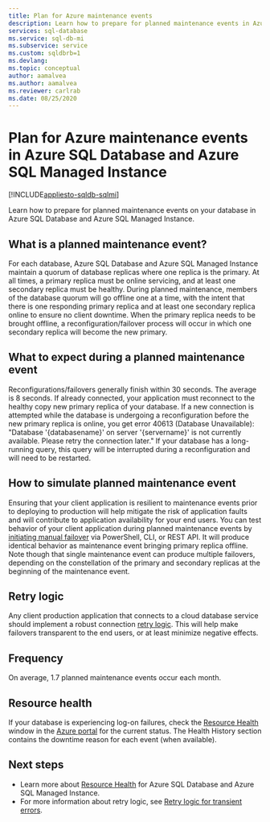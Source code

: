 ```yaml
---
title: Plan for Azure maintenance events
description: Learn how to prepare for planned maintenance events in Azure SQL Database and Azure SQL Managed Instance.
services: sql-database
ms.service: sql-db-mi
ms.subservice: service
ms.custom: sqldbrb=1
ms.devlang: 
ms.topic: conceptual
author: aamalvea
ms.author: aamalvea
ms.reviewer: carlrab
ms.date: 08/25/2020
---
```


# Plan for Azure maintenance events in Azure SQL Database and Azure SQL Managed Instance
[!INCLUDE[appliesto-sqldb-sqlmi](../includes/appliesto-sqldb-sqlmi.md)]

Learn how to prepare for planned maintenance events on your database in Azure SQL Database and Azure SQL Managed Instance.

## What is a planned maintenance event?

For each database, Azure SQL Database and Azure SQL Managed Instance maintain a quorum of database replicas where one replica is the primary. At all times, a primary replica must be online servicing, and at least one secondary replica must be healthy. During planned maintenance, members of the database quorum will go offline one at a time, with the intent that there is one responding primary replica and at least one secondary replica online to ensure no client downtime. When the primary replica needs to be brought offline, a reconfiguration/failover process will occur in which one secondary replica will become the new primary.  

## What to expect during a planned maintenance event

Reconfigurations/failovers generally finish within 30 seconds. The average is 8 seconds. If already connected, your application must reconnect to the healthy copy new primary replica of your database. If a new connection is attempted while the database is undergoing a reconfiguration before the new primary replica is online, you get error 40613 (Database Unavailable): "Database '{databasename}' on server '{servername}' is not currently available. Please retry the connection later." If your database has a long-running query, this query will be interrupted during a reconfiguration and will need to be restarted.

## How to simulate planned maintenance event

Ensuring that your client application is resilient to maintenance events prior to deploying to production will help mitigate the risk of application faults and will contribute to application availability for your end users. You can test behavior of your client application during planned maintenance events by [initiating manual failover](https://aka.ms/mifailover-techblog) via PowerShell, CLI, or REST API. It will produce identical behavior as maintenance event bringing primary replica offline. Note though that single maintenance event can produce multiple failovers, depending on the constellation of the primary and secondary replicas at the beginning of the maintenance event.

## Retry logic

Any client production application that connects to a cloud database service should implement a robust connection [retry logic](troubleshoot-common-connectivity-issues.md#retry-logic-for-transient-errors). This will help make failovers transparent to the end users, or at least minimize negative effects.

## Frequency

On average, 1.7 planned maintenance events occur each month.

## Resource health

If your database is experiencing log-on failures, check the [Resource Health](../../service-health/resource-health-overview.md#get-started) window in the [Azure portal](https://portal.azure.com) for the current status. The Health History section contains the downtime reason for each event (when available).

## Next steps

- Learn more about [Resource Health](resource-health-to-troubleshoot-connectivity.md) for Azure SQL Database and Azure SQL Managed Instance.
- For more information about retry logic, see [Retry logic for transient errors](troubleshoot-common-connectivity-issues.md#retry-logic-for-transient-errors).
